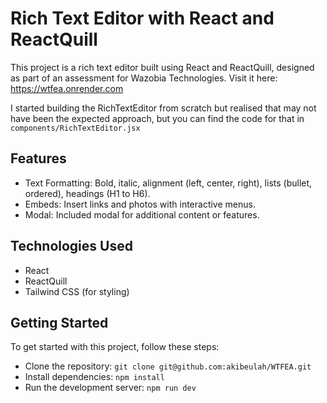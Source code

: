 # Rich Text Editor with React and ReactQuill
This project is a rich text editor built using React and ReactQuill, designed as part of an assessment for Wazobia Technologies.
Visit it here: https://wtfea.onrender.com

I started building the RichTextEditor from scratch but realised that may not have been the expected approach, but you can find the code for that in `components/RichTextEditor.jsx`

## Features
- Text Formatting: Bold, italic, alignment (left, center, right), lists (bullet, ordered), headings (H1 to H6).
- Embeds: Insert links and photos with interactive menus. 
- Modal: Included modal for additional content or features.

## Technologies Used
* React
* ReactQuill
* Tailwind CSS (for styling)

## Getting Started
To get started with this project, follow these steps:
* Clone the repository: `git clone git@github.com:akibeulah/WTFEA.git`
* Install dependencies: `npm install` 
* Run the development server: `npm run dev`